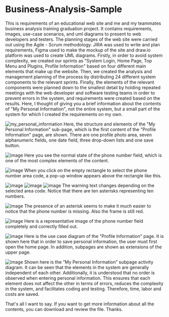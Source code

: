 # Business-Analysis-Sample
This is requirements of an educational web site and me and my teammates business analysis training graduation project. It contains requirements, images, use-case scenarios, and uml diagrams to present to web developers and testers. The planning stages of the web site were carried out using the Agile - Scrum methodology. JIRA was used to write and plan requirements, Figma used to make the mockup of the site and draw.io platform was used to create UML diagrams. 
Firstly, in order to avoid system complexity, we created our sprints as "System Login, Home Page, Top Menu and Plugins, Profile Information" based on four different main elements that make up the website. Then, we created the analysis and management planning of the process by distributing 24 different system components to the relevant sprints. Finally, the elements of the relevant components were planned down to the smallest detail by holding repeated meetings with the web developer and software testing teams in order to prevent errors in the system, and requirements were created based on the results.
Here, I thought of giving you a brief information about the contents of "My Personal Information", not the entire system, but a small part of the system for which I created the requirements on my own.

![my_personal_information](https://github.com/ProfUgur/Business-Analysis-Sample/assets/148859613/fd7b31ee-b86b-47b4-86de-8582b136b70d)
Here, the structure and elements of the "My Personal Information" sub-page, which is the first content of the "Profile Information" page, are shown. There are one profile photo area, seven alphanumeric fields, one date field, three drop-down lists and one save button.

![image](https://github.com/ProfUgur/Business-Analysis-Sample/assets/148859613/db80c97e-ee6b-4638-ae3f-a878299110ca)
Here you see the normal state of the phone number field, which is one of the most complex elements of the content.

![image](https://github.com/ProfUgur/Business-Analysis-Sample/assets/148859613/d52d3caa-90e4-4a5d-81ec-44da0f413692)
When you click on the empty rectangle to select the phone number area code, a pop-up window appears above the rectangle like this.

![image](https://github.com/ProfUgur/Business-Analysis-Sample/assets/148859613/a07baa80-958d-4115-9e39-b02bd7bb5532)
![image](https://github.com/ProfUgur/Business-Analysis-Sample/assets/148859613/a98f0a06-11c0-407a-b47f-8d66f9b931c8)
![image](https://github.com/ProfUgur/Business-Analysis-Sample/assets/148859613/a7f435eb-63e6-4b34-a672-269a468f638b)
The warning text changes depending on the selected area code. Notice that there are ten asterisks representing ten numbers.

![image](https://github.com/ProfUgur/Business-Analysis-Sample/assets/148859613/993951e9-3540-46d5-91a9-dd413d9bd67d)
The presence of an asterisk seems to make it much easier to notice that the phone number is missing. Also the frame is still red.

![image](https://github.com/ProfUgur/Business-Analysis-Sample/assets/148859613/7ad0d960-c928-49e9-b885-166a00d0b101)
Here is a representative image of the phone number field completely and correctly filled out.

![image](https://github.com/ProfUgur/Business-Analysis-Sample/assets/148859613/bba3faa7-c16e-4ab6-ba0c-38b0c489ab43)
Here is the use case diagram of the "Profile Information" page. It is shown here that in order to save personal information, the user must first open the home page. In addition, subpages are shown as extensions of the upper page.

![image](https://github.com/ProfUgur/Business-Analysis-Sample/assets/148859613/712aba3b-0506-4fe0-96b6-39a111b4000e)
Shown here is the “My Personal Information” subpage activity diagram. It can be seen that the elements in the system are generally independent of each other. Additionally, it is understood that no order is observed when entering personal information. This ensures that each element does not affect the other in terms of errors, reduces the complexity in the system, and facilitates coding and testing. Therefore, time, labor and costs are saved.

That's all I want to say. If you want to get more information about all the contents, you can download and review the file.
Thanks.
